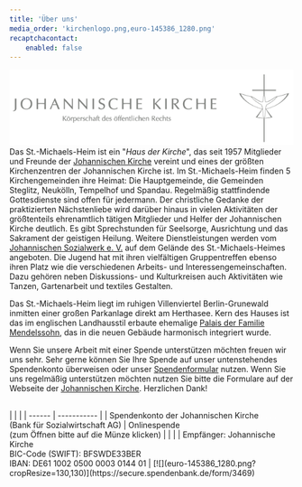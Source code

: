 ```yaml
---
title: 'Über uns'
media_order: 'kirchenlogo.png,euro-145386_1280.png'
recaptchacontact:
    enabled: false
---
```


[![Johannische Kirche](kirchenlogo.png?classes=center)](http://www.johannische-kirche.org)
Das St.-Michaels-Heim ist ein "_Haus der Kirche_", das seit 1957 Mitglieder und Freunde der [Johannischen Kirche](https://www.johannische-kirche.org) vereint und eines der größten Kirchenzentren der Johannischen Kirche ist. Im St.-Michaels-Heim finden 5 Kirchengemeinden ihre Heimat: Die Hauptgemeinde, die Gemeinden Steglitz, Neukölln, Tempelhof und Spandau. Regelmäßig stattfindende Gottesdienste sind offen für jedermann. Der christliche Gedanke der praktizierten Nächstenliebe wird darüber hinaus in vielen Aktivitäten der größtenteils ehrenamtlich tätigen Mitglieder und Helfer der Johannischen Kirche deutlich. Es gibt Sprechstunden für Seelsorge, Ausrichtung und das Sakrament der geistigen Heilung.
Weitere Dienstleistungen werden vom [Johannischen Sozialwerk e. V.](https://www.johannisches-sozialwerk.de/) auf dem Gelände des St.-Michaels-Heimes angeboten. Die Jugend hat mit ihren vielfältigen Gruppentreffen ebenso ihren Platz wie die verschiedenen Arbeits- und Interessengemeinschaften. Dazu gehören neben Diskussions- und Kulturkreisen auch Aktivitäten wie Tanzen, Gartenarbeit und textiles Gestalten.

Das St.-Michaels-Heim liegt im ruhigen Villenviertel Berlin-Grunewald inmitten einer großen Parkanlage direkt am Herthasee. Kern des Hauses ist das im englischen Landhausstil erbaute ehemalige [Palais der Familie Mendelssohn](https://de.wikipedia.org/wiki/Palais_Mendelssohn), das in die neuen Gebäude harmonisch integriert wurde.

Wenn Sie unsere Arbeit mit einer Spende unterstützen möchten freuen wir uns sehr. Sehr gerne können Sie Ihre Spende auf unser untenstehendes Spendenkonto überweisen oder unser [Spendenformular](https://secure.spendenbank.de/form/3469) nutzen. Wenn Sie uns regelmäßig unterstützen möchten nutzen Sie bitte die Formulare auf der Webseite der [Johannischen Kirche](https://www.johannische-kirche.org/wir-ueber-uns/aufbau-ordnung/finanzen.html). Herzlichen Dank!

<br>
|  |  |
| ------ | ----------- |
| Spendenkonto der Johannischen Kirche <font color="white">.     .     .     .</font><br>(Bank für Sozialwirtschaft AG) | Onlinespende<br>(zum Öffnen bitte auf die Münze klicken) |
| |
| Empfänger: Johannische Kirche<br>BIC-Code (SWIFT): BFSWDE33BER<br>IBAN: DE61 1002 0500 0003 0144 01 | [![](euro-145386_1280.png?cropResize=130,130)](https://secure.spendenbank.de/form/3469)

